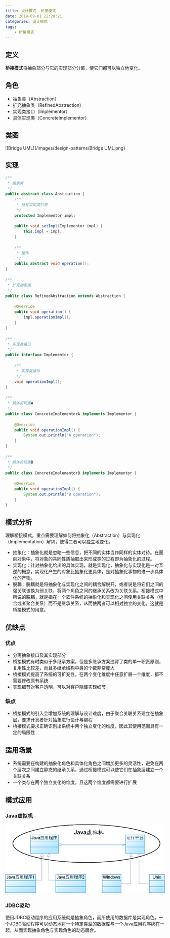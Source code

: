 ```yaml
---
title: 设计模式--桥接模式
date: 2019-09-01 22:20:21
categories: 设计模式
tags:
	- 桥接模式
---
```

## 定义
**桥接模式**将抽象部分与它的实现部分分离，使它们都可以独立地变化。

## 角色
* 抽象类（Abstraction）
* 扩充抽象类（RefinedAbstraction）
* 实现类接口（Implementor）
* 具体实现类（ConcreteImplementor）

## 类图
![Bridge UML](/images/design-patterns/Bridge UML.png)

## 实现
```java
/**
 * 抽象类
 */
public abstract class Abstraction {
    /**
     * 持有实现类引用
     */
    protected Implementor impl;

    public void setImpl(Implementor impl) {
        this.impl = impl;
    }

    /**
     * 操作
     */
    public abstract void operation();
}

/**
 * 扩充抽象类
 */
public class RefinedAbstraction extends Abstraction {

    @Override
    public void operation() {
        impl.operationImpl();
    }
}

/**
 * 实现类接口
 */
public interface Implementor {
    
    /**
     * 实现类操作
     */
    void operationImpl();
}

/**
 * 具体实现类A
 */
public class ConcreteImplementorA implements Implementor {

    @Override
    public void operationImpl() {
        System.out.println("A operation");
    }
}

/**
 * 具体实现类B
 */
public class ConcreteImplementorB implements Implementor {

    @Override
    public void operationImpl() {
        System.out.println("B operation");
    }
}
```

## 模式分析
理解桥接模式，重点需要理解如何将抽象化（Abstraction）与实现化（Implementation）解耦，使得二者可以独立地变化。
* 抽象化：抽象化就是忽略一些信息，把不同的实体当作同样的实体对待。在面向对象中，将对象的共同性质抽取出来形成类的过程即为抽象化的过程。
* 实现化：针对抽象化给出的具体实现，就是实现化，抽象化与实现化是一对互逆的概念，实现化产生的对象比抽象化更具体，是对抽象化事物的进一步具体化的产物。
* 脱耦：脱耦就是将抽象化与实现化之间的耦合解脱开，或者说是将它们之间的强关联该换为弱关联，将两个角色之间的继承关系改为关联关系。桥接模式中所说的脱耦，就是指在一个软件系统的抽象化和实现化之间使用关联关系（组合或者聚合关系）而不是继承关系，从而使两者可以相对独立的变化，这就是桥接模式的用意。 

## 优缺点
### 优点
* 分离抽象接口及其实现部分
* 桥接模式有时类似于多继承方案，但是多继承方案违背了类的单一职责原则，复用性比较差，而且多继承结构中类的个数非常庞大
* 桥接模式提高了系统的可扩充性，在两个变化维度中任意扩展一个维度，都不需要修改原有系统
* 实现细节对客户透明，可以对客户隐藏实现细节

### 缺点
* 桥接模式的引入会增加系统的理解与设计难度，由于聚合关联关系建立在抽象层，要求开发者针对抽象进行设计与编程
* 桥接模式要求正确识别出系统中两个独立变化的维度，因此其使用范围具有一定的局限性

## 适用场景
* 系统需要在构建的抽象化角色和具体化角色之间增加更多的灵活性，避免在两个层次之间建立静态的继承关系，通过桥接模式可以使它们在抽象层建立一个关联关系
* 一个类存在两个独立变化的维度，且这两个维度都需要进行扩展

## 模式应用
### Java虚拟机
![Java虚拟机](/images/design-patterns/Java虚拟机.png)

### JDBC驱动
使用JDBC驱动程序的应用系统就是抽象角色，而所使用的数据库是实现角色。一个JDBC驱动程序可以动态地将一个特定类型的数据库与一个Java应用程序绑在一起，从而实现抽象角色与实现角色的动态耦合。